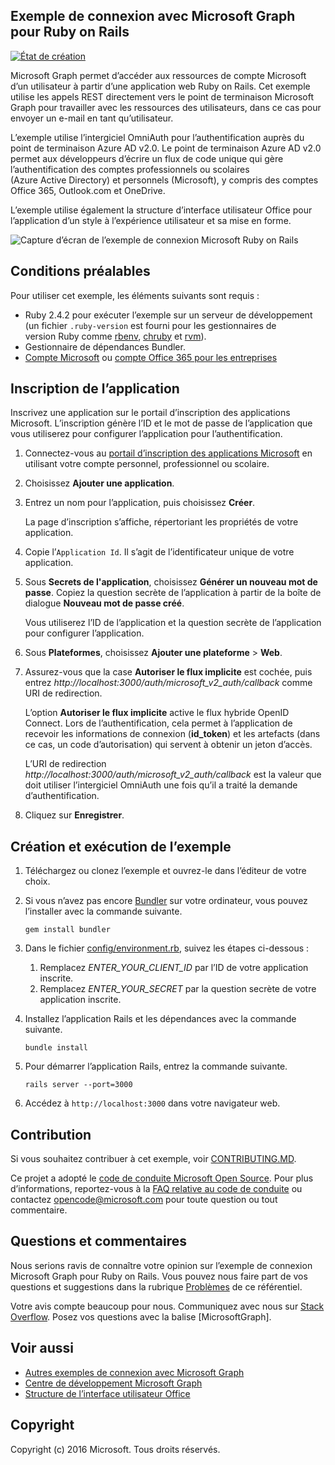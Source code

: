 ## <a name="microsoft-graph-ruby-on-rails-connect-sample"></a>Exemple de connexion avec Microsoft Graph pour Ruby on Rails

[![État de création](https://api.travis-ci.org/microsoftgraph/ruby-connect-rest-sample.svg?branch=master)](https://travis-ci.org/microsoftgraph/ruby-connect-rest-sample)

Microsoft Graph permet d’accéder aux ressources de compte Microsoft d’un utilisateur à partir d’une application web Ruby on Rails. Cet exemple utilise les appels REST directement vers le point de terminaison Microsoft Graph pour travailler avec les ressources des utilisateurs, dans ce cas pour envoyer un e-mail en tant qu’utilisateur.

L’exemple utilise l’intergiciel OmniAuth pour l’authentification auprès du point de terminaison Azure AD v2.0. Le point de terminaison Azure AD v2.0 permet aux développeurs d’écrire un flux de code unique qui gère l’authentification des comptes professionnels ou scolaires (Azure Active Directory) et personnels (Microsoft), y compris des comptes Office 365, Outlook.com et OneDrive.

L’exemple utilise également la structure d’interface utilisateur Office pour l’application d’un style à l’expérience utilisateur et sa mise en forme.

![Capture d’écran de l’exemple de connexion Microsoft Ruby on Rails](/readme-images/Microsoft-Graph-Ruby-Connect-UI.png)

## <a name="prerequisites"></a>Conditions préalables

Pour utiliser cet exemple, les éléments suivants sont requis :

- Ruby 2.4.2 pour exécuter l’exemple sur un serveur de développement (un fichier `.ruby-version` est fourni pour les gestionnaires de version Ruby comme [rbenv](https://github.com/rbenv/rbenv#choosing-the-ruby-version), [chruby](https://github.com/postmodern/chruby#auto-switching) et [rvm](https://rvm.io/workflow/projects)).
- Gestionnaire de dépendances Bundler.
- [Compte Microsoft](https://www.outlook.com/) ou [compte Office 365 pour les entreprises](https://msdn.microsoft.com/en-us/office/office365/howto/setup-development-environment#bk_Office365Account)

## <a name="register-the-application"></a>Inscription de l’application

Inscrivez une application sur le portail d’inscription des applications Microsoft. L’inscription génère l’ID et le mot de passe de l’application que vous utiliserez pour configurer l’application pour l’authentification.

1. Connectez-vous au [portail d’inscription des applications Microsoft](https://apps.dev.microsoft.com/) en utilisant votre compte personnel, professionnel ou scolaire.

2. Choisissez **Ajouter une application**.

3. Entrez un nom pour l’application, puis choisissez **Créer**.

    La page d’inscription s’affiche, répertoriant les propriétés de votre application.

4. Copie l’`Application Id`. Il s’agit de l’identificateur unique de votre application.

5. Sous **Secrets de l'application**, choisissez **Générer un nouveau mot de passe**. Copiez la question secrète de l’application à partir de la boîte de dialogue **Nouveau mot de passe créé**.

    Vous utiliserez l’ID de l’application et la question secrète de l’application pour configurer l’application.

6. Sous **Plateformes**, choisissez **Ajouter une plateforme** > **Web**.

7. Assurez-vous que la case **Autoriser le flux implicite** est cochée, puis entrez *http://localhost:3000/auth/microsoft_v2_auth/callback* comme URI de redirection.

    L’option **Autoriser le flux implicite** active le flux hybride OpenID Connect. Lors de l’authentification, cela permet à l’application de recevoir les informations de connexion (**id_token**) et les artefacts (dans ce cas, un code d’autorisation) qui servent à obtenir un jeton d’accès.

    L’URI de redirection *http://localhost:3000/auth/microsoft_v2_auth/callback* est la valeur que doit utiliser l’intergiciel OmniAuth une fois qu’il a traité la demande d’authentification.

8. Cliquez sur **Enregistrer**.

## <a name="build-and-run-the-sample"></a>Création et exécution de l’exemple

1. Téléchargez ou clonez l’exemple et ouvrez-le dans l’éditeur de votre choix.
1. Si vous n’avez pas encore [Bundler](http://bundler.io/) sur votre ordinateur, vous pouvez l’installer avec la commande suivante.

    ```
    gem install bundler
    ```
2. Dans le fichier [config/environment.rb](config/environment.rb), suivez les étapes ci-dessous :
    1. Remplacez *ENTER_YOUR_CLIENT_ID* par l’ID de votre application inscrite.
    2. Remplacez *ENTER_YOUR_SECRET* par la question secrète de votre application inscrite.

3. Installez l’application Rails et les dépendances avec la commande suivante.

    ```
    bundle install
    ```
4. Pour démarrer l’application Rails, entrez la commande suivante.

    ```
    rails server --port=3000
    ```
5. Accédez à ```http://localhost:3000``` dans votre navigateur web.

<a name="contributing"></a>
## <a name="contributing"></a>Contribution ##

Si vous souhaitez contribuer à cet exemple, voir [CONTRIBUTING.MD](/CONTRIBUTING.md).

Ce projet a adopté le [code de conduite Microsoft Open Source](https://opensource.microsoft.com/codeofconduct/). Pour plus d’informations, reportez-vous à la [FAQ relative au code de conduite](https://opensource.microsoft.com/codeofconduct/faq/) ou contactez [opencode@microsoft.com](mailto:opencode@microsoft.com) pour toute question ou tout commentaire.

## <a name="questions-and-comments"></a>Questions et commentaires

Nous serions ravis de connaître votre opinion sur l’exemple de connexion Microsoft Graph pour Ruby on Rails. Vous pouvez nous faire part de vos questions et suggestions dans la rubrique [Problèmes](https://github.com/microsoftgraph/ruby-connect-rest-sample/issues) de ce référentiel.

Votre avis compte beaucoup pour nous. Communiquez avec nous sur [Stack Overflow](http://stackoverflow.com/questions/tagged/office365+or+microsoftgraph). Posez vos questions avec la balise [MicrosoftGraph].

## <a name="see-also"></a>Voir aussi

- [Autres exemples de connexion avec Microsoft Graph](https://github.com/MicrosoftGraph?utf8=%E2%9C%93&query=-Connect)
- [Centre de développement Microsoft Graph](http://graph.microsoft.io)
- [Structure de l’interface utilisateur Office](https://github.com/OfficeDev/Office-UI-Fabric)

## <a name="copyright"></a>Copyright
Copyright (c) 2016 Microsoft. Tous droits réservés.
